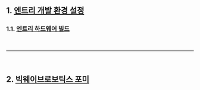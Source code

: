 

## 1. [엔트리 개발 환경 설정](./Entry/)

### 1.1. [엔트리 하드웨어 빌드](./Entry/entry_hw/build/)


<br>

---

<br>

## 2. [빅웨이브로보틱스 포미](./Product/BigwaveRobotics/Fome/)

